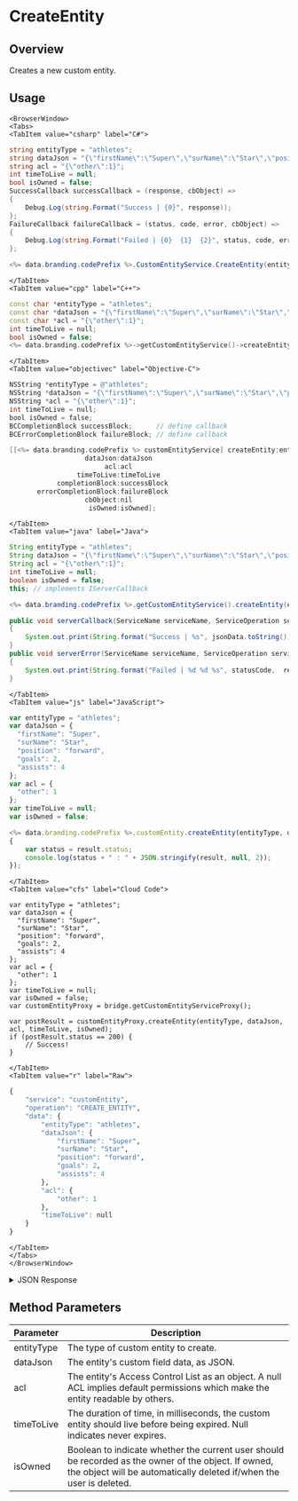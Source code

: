 # CreateEntity
## Overview
Creates a new custom entity.

<PartialServop service_name="customEntity" operation_name="CREATE_ENTITY" />

## Usage

```mdx-code-block
<BrowserWindow>
<Tabs>
<TabItem value="csharp" label="C#">
```

```csharp
string entityType = "athletes";
string dataJson = "{\"firstName\":\"Super\",\"surName\":\"Star\",\"position\":\"forward\",\"goals\":2,\"assists\":4}";
string acl = "{\"other\":1}";
int timeToLive = null;
bool isOwned = false;
SuccessCallback successCallback = (response, cbObject) =>
{
    Debug.Log(string.Format("Success | {0}", response));
};
FailureCallback failureCallback = (status, code, error, cbObject) =>
{
    Debug.Log(string.Format("Failed | {0}  {1}  {2}", status, code, error));
};

<%= data.branding.codePrefix %>.CustomEntityService.CreateEntity(entityType, dataJson, acl, timeToLive, isOwned, successCallback, failureCallback);
```

```mdx-code-block
</TabItem>
<TabItem value="cpp" label="C++">
```

```cpp
const char *entityType = "athletes";
const char *dataJson = "{\"firstName\":\"Super\",\"surName\":\"Star\",\"position\":\"forward\",\"goals\":2,\"assists\":4}";
const char *acl = "{\"other\":1}";
int timeToLive = null;
bool isOwned = false;
<%= data.branding.codePrefix %>->getCustomEntityService()->createEntity(entityType, dataJson, acl, timeToLive, isOwned, this);
```

```mdx-code-block
</TabItem>
<TabItem value="objectivec" label="Objective-C">
```

```objectivec
NSString *entityType = @"athletes";
NSString *dataJson = "{\"firstName\":\"Super\",\"surName\":\"Star\",\"position\":\"forward\",\"goals\":2,\"assists\":4}";
NSString *acl = "{\"other\":1}";
int timeToLive = null;
bool isOwned = false;
BCCompletionBlock successBlock;      // define callback
BCErrorCompletionBlock failureBlock; // define callback

[[<%= data.branding.codePrefix %> customEntityService] createEntity:entityType
                   dataJson:dataJson
                        acl:acl
                 timeToLive:timeToLive
            completionBlock:successBlock
       errorCompletionBlock:failureBlock
                   cbObject:nil
                    isOwned:isOwned];
```

```mdx-code-block
</TabItem>
<TabItem value="java" label="Java">
```

```java
String entityType = "athletes";
String dataJson = "{\"firstName\":\"Super\",\"surName\":\"Star\",\"position\":\"forward\",\"goals\":2,\"assists\":4}";
String acl = "{\"other\":1}";
int timeToLive = null;
boolean isOwned = false;
this; // implements IServerCallback

<%= data.branding.codePrefix %>.getCustomEntityService().createEntity(entityType, dataJson, acl, timeToLive, isOwned, this);

public void serverCallback(ServiceName serviceName, ServiceOperation serviceOperation, JSONObject jsonData)
{
    System.out.print(String.format("Success | %s", jsonData.toString()));
}
public void serverError(ServiceName serviceName, ServiceOperation serviceOperation, int statusCode, int reasonCode, String jsonError)
{
    System.out.print(String.format("Failed | %d %d %s", statusCode,  reasonCode, jsonError.toString()));
}
```

```mdx-code-block
</TabItem>
<TabItem value="js" label="JavaScript">
```

```javascript
var entityType = "athletes";
var dataJson = {
  "firstName": "Super",
  "surName": "Star",
  "position": "forward",
  "goals": 2,
  "assists": 4
};
var acl = {
  "other": 1
};
var timeToLive = null;
var isOwned = false;

<%= data.branding.codePrefix %>.customEntity.createEntity(entityType, dataJson, acl, timeToLive, isOwned, result =>
{
    var status = result.status;
    console.log(status + " : " + JSON.stringify(result, null, 2));
});
```

```mdx-code-block
</TabItem>
<TabItem value="cfs" label="Cloud Code">
```

```cfscript
var entityType = "athletes";
var dataJson = {
  "firstName": "Super",
  "surName": "Star",
  "position": "forward",
  "goals": 2,
  "assists": 4
};
var acl = {
  "other": 1
};
var timeToLive = null;
var isOwned = false;
var customEntityProxy = bridge.getCustomEntityServiceProxy();

var postResult = customEntityProxy.createEntity(entityType, dataJson, acl, timeToLive, isOwned);
if (postResult.status == 200) {
    // Success!
}
```

```mdx-code-block
</TabItem>
<TabItem value="r" label="Raw">
```

```r
{
	"service": "customEntity",
	"operation": "CREATE_ENTITY",
	"data": {
		"entityType": "athletes",
		"dataJson": {
			"firstName": "Super",
			"surName": "Star",
			"position": "forward",
			"goals": 2,
			"assists": 4
		},
		"acl": {
			"other": 1
		},
		"timeToLive": null
	}
}
```

```mdx-code-block
</TabItem>
</Tabs>
</BrowserWindow>
```

<details>
<summary>JSON Response</summary>

```json
{
  "status": 200,
  "data": {
    "entityId": "8469e360-0b24-4c87-xxxx-89fd0e3ee436",
    "version": 1,
    "acl": {
      "other": 1
    },
    "ownerId": null,
    "expiresAt": null,
    "timeToLive": null,
    "createdAt": 1573532801958,
    "updatedAt": 1573532801958
  }
}
```
</details>

## Method Parameters
Parameter | Description
--------- | -----------
entityType | The type of custom entity to create. 
dataJson | The entity's custom field data, as JSON. 
acl | The entity's Access Control List as an object. A null ACL implies default permissions which make the entity readable by others. 
timeToLive | The duration of time, in milliseconds, the custom entity should live before being expired. Null indicates never expires. 
isOwned | Boolean to indicate whether the current user should be recorded as the owner of the object. If owned, the object will be automatically deleted if/when the user is deleted.


